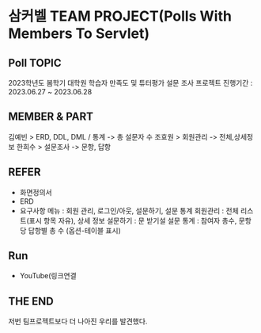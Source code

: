 # 삼커벨 TEAM PROJECT(Polls With Members To Servlet)
## Poll TOPIC

2023학년도 봄학기 대학원 학습자 만족도 및 튜터평가 설문 조사
프로젝트 진행기간 : 2023.06.27 ~ 2023.06.28

## MEMBER & PART 

김예빈 > ERD, DDL, DML / 통계 -> 총 설문자 수
조효원 > 회원관리 -> 전체,상세정보
한희수 >  설문조사 -> 문항, 답항

## REFER

- 화면정의서
- ERD
- 요구사항
  메뉴 : 회원 관리, 로그인/아웃, 설문하기, 설문 통계
  회원관리 : 전체 리스트(표시 항목 자유), 상세 정보
  설문하기 : 문 받기설
  설문 통계 : 참여자 총수, 문항당 답항별 총 수 (옵션-테이블 표시)

## Run

- YouTube(링크연결
  
## THE END 

저번 팀프로젝트보다 더 나아진 우리를 발견했다.
